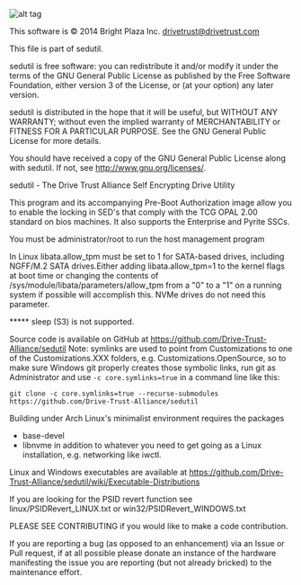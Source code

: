 ![alt tag](https://avatars0.githubusercontent.com/u/13870012?v=3&s=200)

This software is © 2014 Bright Plaza Inc. <drivetrust@drivetrust.com>

This file is part of sedutil.

sedutil is free software: you can redistribute it and/or modify
it under the terms of the GNU General Public License as published by
the Free Software Foundation, either version 3 of the License, or
(at your option) any later version.

sedutil is distributed in the hope that it will be useful,
but WITHOUT ANY WARRANTY; without even the implied warranty of
MERCHANTABILITY or FITNESS FOR A PARTICULAR PURPOSE.  See the
GNU General Public License for more details.

You should have received a copy of the GNU General Public License
along with sedutil.  If not, see <http://www.gnu.org/licenses/>.


sedutil - The Drive Trust Alliance Self Encrypting Drive Utility

This program and its accompanying Pre-Boot Authorization image allow
you to enable the locking in SED's that comply with the TCG OPAL 2.00
standard on bios machines. It also supports the Enterprise and Pyrite
SSCs.

You must be administrator/root to run the host management program

In Linux libata.allow_tpm must be set to 1 for SATA-based drives,
including NGFF/M.2 SATA drives.Either adding libata.allow_tpm=1
to the kernel flags at boot time or changing the contents of
/sys/module/libata/parameters/allow_tpm from a "0" to a "1" on
a running system if possible will accomplish this. NVMe drives
do not need this parameter.

***** sleep (S3) is not supported.

Source code is available on GitHub at https://github.com/Drive-Trust-Alliance/sedutil
Note: symlinks are used to point from Customizations to one of the Customizations.XXX folders,
e.g. Customizations.OpenSource, so to make sure Windows git properly creates those
symbolic links, run git as Administrator and use `-c core.symlinks=true` in a command
line like this:
```
git clone -c core.symlinks=true --recurse-submodules https://github.com/Drive-Trust-Alliance/sedutil
```

Building under Arch Linux's minimalist environment requires the packages
 - base-devel
 - libnvme
in addition to whatever you need to get going as a Linux installation, e.g. networking like iwctl.


Linux and Windows executables are available at https://github.com/Drive-Trust-Alliance/sedutil/wiki/Executable-Distributions

If you are looking for the PSID revert function see linux/PSIDRevert_LINUX.txt or win32/PSIDRevert_WINDOWS.txt

PLEASE SEE CONTRIBUTING if you would like to make a code contribution.

If you are reporting a bug (as opposed to an enhancement) via an Issue or Pull request,
if at all possible please donate an instance of the hardware manifesting the issue you are reporting
(but not already bricked)
to the maintenance effort.
